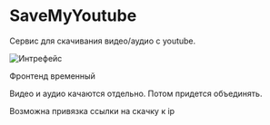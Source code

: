 # SaveMyYoutube
 Сервис для скачивания видео/аудио с youtube.

![Интрефейс](https://i.imgur.com/UM118Ww.png)

Фронтенд временный

Видео и аудио качаются отдельно. Потом придется объединять.

Возможна привязка ссылки на скачку к ip

